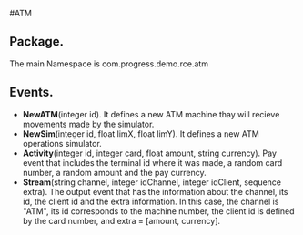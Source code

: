 #ATM

## Package.
The main Namespace is com.progress.demo.rce.atm

## Events.
* **NewATM**(integer id). It defines a new ATM machine thay will recieve movements made by the simulator.
* **NewSim**(integer id, float limX, float limY). It defines a new ATM operations simulator.
* **Activity**(integer id, integer card, float amount, string currency). Pay event that includes the terminal id where it was made, a random card number, a random amount and the pay currency.
* **Stream**(string channel, integer idChannel, integer idClient, sequence<string> extra). The output event that has the information about the channel, its id, the client id and the extra information.
In this case, the channel is "ATM", its id corresponds to the machine number, the client id is defined by the card number, and extra = [amount, currency].


